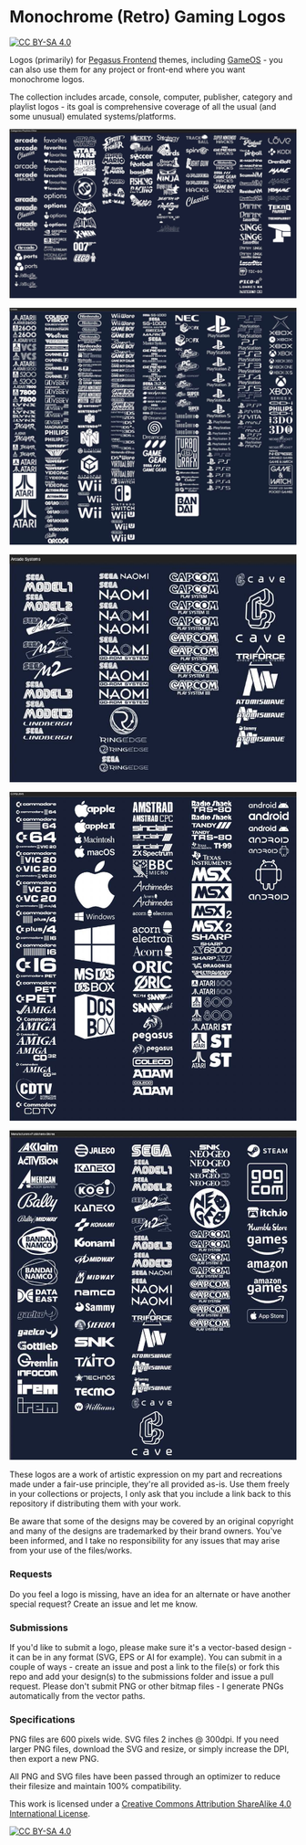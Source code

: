 # Monochrome (Retro) Gaming Logos

[![CC BY-SA 4.0][cc-by-sa-shield]][cc-by-sa]


Logos (primarily) for [Pegasus Frontend](https://pegasus-frontend.org/) themes, including [GameOS](https://github.com/PlayingKarrde/gameOS) - you can also use them for any project or front-end where you want monochrome logos.

The collection includes arcade, console, computer, publisher, category and playlist logos - its goal is comprehensive coverage of all the usual (and some unusual) emulated systems/platforms. 

![sample of logos](https://github.com/HVR88/Monochrome-Gaming-Logos/blob/main/sample_playlists.jpg)

![sample of logos](https://github.com/HVR88/Monochrome-Gaming-Logos/blob/main/sample_consoles.jpg)

![sample of logos](https://github.com/HVR88/Monochrome-Gaming-Logos/blob/main/sample_arcadeboards.jpg)

![sample of logos](https://github.com/HVR88/Monochrome-Gaming-Logos/blob/main/sample_computers.jpg)

![sample of logos](https://github.com/HVR88/Monochrome-Gaming-Logos/blob/main/sample_publishers.jpg)


These logos are a work of artistic expression on my part and recreations made under a fair-use principle, they're all provided as-is. Use them freely in your collections or projects, I only ask that you include a link back to this repository if distributing them with your work. 

Be aware that some of the designs may be covered by an original copyright and many of the designs are trademarked by their brand owners. You've been informed, and I take no responsibility for any issues that may arise from your use of the files/works. 

### Requests

Do you feel a logo is missing, have an idea for an alternate or have another special request? Create an issue and let me know.

### Submissions

If you'd like to submit a logo, please make sure it's a vector-based design - it can be in any format (SVG, EPS or AI for example). You can submit in a couple of ways - create an issue and post a link to the file(s) or fork this repo and add your design(s) to the submissions folder and issue a pull request. Please don't submit PNG or other bitmap files - I generate PNGs automatically from the vector paths.

### Specifications

PNG files are 600 pixels wide.  SVG files 2 inches @ 300dpi. If you need larger PNG files, download the SVG and resize, or simply increase the DPI, then export a new PNG.

All PNG and SVG files have been passed through an optimizer to reduce their filesize and maintain 100% compatibility.

This work is licensed under a
[Creative Commons Attribution ShareAlike 4.0 International License][cc-by-sa].

[![CC BY-SA 4.0][cc-by-sa-image]][cc-by-sa]

[cc-by-sa]: http://creativecommons.org/licenses/by-sa/4.0/
[cc-by-sa-image]: https://licensebuttons.net/l/by-sa/4.0/88x31.png
[cc-by-sa-shield]: https://img.shields.io/badge/License-CC%20BY--SA%204.0-lightgrey.svg


